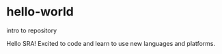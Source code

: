 # hello-world
intro to repository


Hello SRA! 
Excited to code and learn to use new languages and platforms. 
